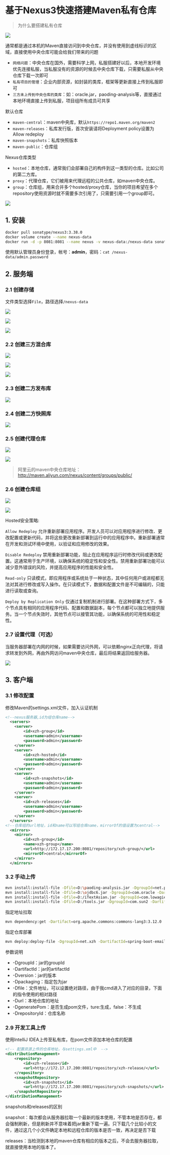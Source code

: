 
# 基于Nexus3快速搭建Maven私有仓库

> 为什么要搭建私有仓库

![](../../assets/_images/deploy/nexus3/maven.png)

通常都是通过本机的Maven直接访问到中央仓库，并没有使用到虚线标识的区域，直接使用中央仓库可能会给我们带来的问题

- `网络问题`：中央仓库在国外，需要科学上网，私服搭建好以后，本地开发环境优先连接私服，当私服没有的资源的时候去中央仓库下载，只需要私服从中央仓库下载一次即可
- `私有项目的管理`：企业内部资源，如封装的类库，框架等更新直接上传到私服即可
- `三方未上传到中央仓库的类库`：如：oracle.jar，paoding-analysis等，直接通过本地环境直接上传到私服，项目组所有成员可共享

默认仓库
   
- `maven-central`：maven中央库，默认`https://repo1.maven.org/maven2`
- `maven-releases`：私库发行版，首次安装请将Deployment policy设置为Allow redeploy
- `maven-snapshots`：私库快照版本
- `maven-public`：仓库组

Nexus仓库类型

- `hosted`：本地仓库，通常我们会部署自己的构件到这一类型的仓库。比如公司的第二方库。
- `proxy`：代理仓库，它们被用来代理远程的公共仓库，如maven中央仓库。
- `group`：仓库组，用来合并多个hosted/proxy仓库，当你的项目希望在多个repository使用资源时就不需要多次引用了，只需要引用一个group即可。


![](../../assets/_images/deploy/nexus3/repository_list.png)

## 1. 安装

```bash
docker pull sonatype/nexus3:3.38.0
docker volume create --name nexus-data
docker run -d -p 8081:8081 --name nexus -v nexus-data:/nexus-data sonatype/nexus3:3.38.0
```

使用默认管理员身份登录，帐号：**admin**，密码：`cat /nexus-data/admin.password`


## 2. 服务端

### 2.1 创建存储

文件类型选择`File`，路径选择`/nexus-data`

![](../../assets/_images/deploy/nexus3/create_store1.png)

![](../../assets/_images/deploy/nexus3/create_store2.png)

![](../../assets/_images/deploy/nexus3/create_store3.png)

### 2.2 创建三方混合库

![](../../assets/_images/deploy/nexus3/create_hosted1.png)

![](../../assets/_images/deploy/nexus3/create_hosted2.png)

![](../../assets/_images/deploy/nexus3/create_hosted3.png)

### 2.3 创建二方发布库

![](../../assets/_images/deploy/nexus3/create_hosted4.png)

### 2.4 创建二方快照库

![](../../assets/_images/deploy/nexus3/create_hosted5.png)

### 2.5 创建代理仓库

![](../../assets/_images/deploy/nexus3/create_proxy1.png)

![](../../assets/_images/deploy/nexus3/create_proxy2.png)

> 阿里云的maven中央仓库地址：http://maven.aliyun.com/nexus/content/groups/public/

### 2.6 创建仓库组

![](../../assets/_images/deploy/nexus3/create_group1.png)

![](../../assets/_images/deploy/nexus3/create_group2.png)

Hosted安全策略:

`Allow Redeploy` 允许重新部署应用程序。开发人员可以对应用程序进行修改、更改配置或更新代码，并将这些更改重新部署到运行中的应用程序中。重新部署通常在开发和测试环境中使用，以验证和应用修改的效果。

`Disable Redeploy` 禁用重新部署功能，阻止在应用程序运行时修改代码或更改配置。这通常用于生产环境，以确保系统的稳定性和安全性。禁用重新部署功能可以减少意外错误的风险，并提高应用程序的性能和安全性。

`Read-only` 只读模式，即应用程序或系统处于一种状态，其中任何用户或进程都无法对其进行修改或写入操作。在只读模式下，数据和配置文件是不可编辑的，只能进行读取或查询。

`Deploy by Replication Only` 仅通过复制机制进行部署。在这种部署方式下，多个节点具有相同的应用程序代码、配置和数据副本，每个节点都可以独立地提供服务。当一个节点失效时，其他节点可以接管其功能，以确保系统的可用性和稳定性。

### 2.7 设置代理（可选）

当服务器部署在内网的时候，如果需要访问外网，可以依赖nginx正向代理，将请求转发到外网，再由外网访问maven中央仓库，最后将结果返回给服务器。

![](../../assets/_images/deploy/nexus3/http_proxy.png)

## 3. 客户端

### 3.1 修改配置

修改Maven的settings.xml文件，加入认证机制

```xml
<!--nexus服务器,id为组仓库name-->
  <servers>  
    <server>  
        <id>xzh-group</id>  
        <username>admin</username>  
        <password>admin</password>  
    </server>
    <server>  
        <id>xzh-hosted</id>  
        <username>admin</username>  
        <password>admin</password>  
    </server>
    <server>  
        <id>xzh-snapshots</id>  
        <username>admin</username>  
        <password>admin</password>  
    </server>
    <server>  
        <id>xzh-releases</id>  
        <username>admin</username>  
        <password>admin</password>  
    </server>   
  </servers>  
<!--仓库组的url地址，id和name可以写组仓库name，mirrorOf的值设置为central-->  
  <mirrors>     
    <mirror>  
        <id>xzh-group</id>  
        <name>xzh-group</name>  
        <url>http://172.17.17.200:8081/repository/xzh-group/</url>  
        <mirrorOf>central</mirrorOf>  
    </mirror>     
  </mirrors>
```

### 3.2 手动上传

```bash
mvn install:install-file -Dfile=D:\paoding-analysis.jar -DgroupId=net.paoding -DartifactId=paoding-analysis -Dversion=1.0 -Dpackaging=jar -DgeneratePom=true -DcreateChecksum=true 
mvn install:install-file -Dfile=D:\ojdbc6.jar -DgroupId=com.oracle -DartifactId=ojdbc6 -Dversion=10.2.0.5.0 -Dpackaging=jar -DgeneratePom=true -DcreateChecksum=true  
mvn install:install-file -Dfile=D:/iTextAsian.jar -DgroupId=com.lowagie -DartifactId=itextasian -Dversion=1.0 -Dpackaging=jar 
mvn install:install-file -Dfile=D:/tools.jar -DgroupId=com.sun2 -DartifactId=tools -Dversion=1.6.0 -Dpackaging=jar
```

指定地址拉取

```bash
mvn dependency:get -Dartifact=org.apache.commons:commons-lang3:3.12.0  -DremoteRepositories=http://maven.vjsp.cn/repository/maven-public/ 
```

指定仓库部署

```bash
mvn deploy:deploy-file -DgroupId=net.xzh -DartifactId=spring-boot-email -Dversion=2.3.0.RELEASE -Dpackaging=jar -Dfile=spring-boot-email-2.3.0.RELEASE.jar -Durl=http://172.17.17.200:8081/repository/xzh-hosted/ -DrepositoryId=xzh-hosted
```

参数说明
- -DgroupId：jar的groupId
- -DartifactId：jar的artifactId
- -Dversion：jar的版本
- -Dpackaging：指定包为jar
- -Dfile：文件地址，可以设置绝对路径，由于我cmd进入了对应的目录，下面的指令使用的相对路径
- -Durl：本地仓库的地址
- -DgeneratePom：是否生成pom文件，ture:生成，false：不生成
- -DrepositoryId：仓库名称


### 2.9 开发工具上传

使用IntelliJ IDEA上传至私有库，在pom文件添加本地仓库的配置

```xml
<!-- 配置资源上传的仓库地址，与settings.xml中  -->
<distributionManagement>
    <repository>
        <id>xzh-release</id>
        <url>http://172.17.17.200:8081/repository/xzh-release/</url>
    </repository>
    <snapshotRepository>
        <id>xzh-snapshots</id>
        <url>http://172.17.17.200:8081/repository/xzh-snapshots/</url>
    </snapshotRepository>
</distributionManagement>
```

snapshots和releases的区别

snapshot：每次都会从服务器拉取一个最新的版本使用，不管本地是否存在，都会强制刷新，但是刷新并不意味着把jar重新下载一遍。只下载几个比较小的文件，通过这几个小文件确定本地和远程仓库的版本是否一致，再决定是否下载

releases：当检测到本地的maven仓库有相应的版本之后，不会去服务器拉取，就直接使用本地的版本了。